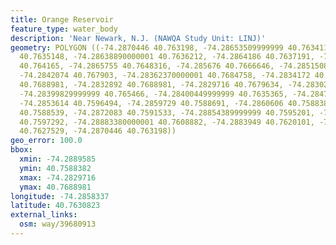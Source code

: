 ```yaml
---
title: Orange Reservoir
feature_type: water_body
description: 'Near Newark, N.J. (NAWQA Study Unit: LINJ)'
geometry: POLYGON ((-74.2870446 40.763198, -74.28653509999999 40.7634118, -74.286433
  40.7635148, -74.28638890000001 40.7636212, -74.2864186 40.7637191, -74.28661959999999
  40.764165, -74.2865755 40.7648316, -74.285676 40.7666646, -74.2851508 40.7672417,
  -74.2842074 40.767903, -74.28362370000001 40.7684758, -74.2834172 40.76877, -74.2833718
  40.7688981, -74.2832892 40.7688981, -74.2829716 40.7679634, -74.2830283 40.7673485,
  -74.28399829999999 40.765466, -74.28400449999999 40.7635365, -74.2847939 40.7609825,
  -74.2853614 40.7596494, -74.2859729 40.7588691, -74.2860606 40.7588382, -74.28617079999999
  40.7588539, -74.2872083 40.7591533, -74.28854389999999 40.7595201, -74.28895850000001
  40.7597292, -74.28883380000001 40.7608882, -74.2883949 40.7620101, -74.28776550000001
  40.7627529, -74.2870446 40.763198))
geo_error: 100.0
bbox:
  xmin: -74.2889585
  ymin: 40.7588382
  xmax: -74.2829716
  ymax: 40.7688981
longitude: -74.2858337
latitude: 40.7630823
external_links:
  osm: way/39680913
---
```

